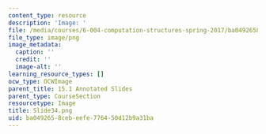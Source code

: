 ```yaml
---
content_type: resource
description: 'Image: '
file: /media/courses/6-004-computation-structures-spring-2017/ba0492658cebeefe776450d12b9a31ba_Slide34.png
file_type: image/png
image_metadata:
  caption: ''
  credit: ''
  image-alt: ''
learning_resource_types: []
ocw_type: OCWImage
parent_title: 15.1 Annotated Slides
parent_type: CourseSection
resourcetype: Image
title: Slide34.png
uid: ba049265-8ceb-eefe-7764-50d12b9a31ba
---
```

